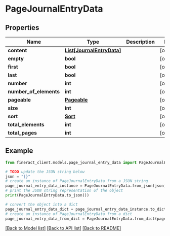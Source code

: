 # PageJournalEntryData


## Properties

Name | Type | Description | Notes
------------ | ------------- | ------------- | -------------
**content** | [**List[JournalEntryData]**](JournalEntryData.md) |  | [optional] 
**empty** | **bool** |  | [optional] 
**first** | **bool** |  | [optional] 
**last** | **bool** |  | [optional] 
**number** | **int** |  | [optional] 
**number_of_elements** | **int** |  | [optional] 
**pageable** | [**Pageable**](Pageable.md) |  | [optional] 
**size** | **int** |  | [optional] 
**sort** | [**Sort**](Sort.md) |  | [optional] 
**total_elements** | **int** |  | [optional] 
**total_pages** | **int** |  | [optional] 

## Example

```python
from fineract_client.models.page_journal_entry_data import PageJournalEntryData

# TODO update the JSON string below
json = "{}"
# create an instance of PageJournalEntryData from a JSON string
page_journal_entry_data_instance = PageJournalEntryData.from_json(json)
# print the JSON string representation of the object
print(PageJournalEntryData.to_json())

# convert the object into a dict
page_journal_entry_data_dict = page_journal_entry_data_instance.to_dict()
# create an instance of PageJournalEntryData from a dict
page_journal_entry_data_from_dict = PageJournalEntryData.from_dict(page_journal_entry_data_dict)
```
[[Back to Model list]](../README.md#documentation-for-models) [[Back to API list]](../README.md#documentation-for-api-endpoints) [[Back to README]](../README.md)


